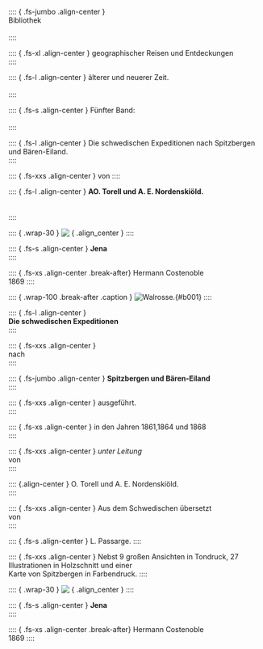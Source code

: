 :::: { .fs-jumbo .align-center }
<br />Bibliothek<br />
<br />
::::

:::: { .fs-xl .align-center }
geographischer Reisen und Entdeckungen<br />
::::

:::: { .fs-l .align-center }
älterer und neuerer Zeit.<br /><br />
::::


:::: { .fs-s .align-center }
Fünfter Band:<br /><br />
::::

:::: { .fs-l .align-center }
Die schwedischen Expeditionen nach Spitzbergen und Bären-Eiland.<br />
::::

:::: { .fs-xxs .align-center }
von
::::

:::: { .fs-l .align-center }
**AO. Torell und A. E. Nordenskiöld.**<br /><br /><br />
::::

:::: { .wrap-30 }
![&nbsp;](Die_schwedischen_Expeditionen_000.jpg ""){ .align_center }
::::

:::: { .fs-s .align-center }
**Jena**<br />
::::

:::: { .fs-xs .align-center .break-after}
Hermann Costenoble<br />
1869
::::

:::: { .wrap-100 .break-after .caption }
![Walrosse.](Die_schwedischen_Expeditionen_001.jpg "Walrosse."){#b001}
::::

:::: { .fs-l .align-center }
<br />**Die schwedischen Expeditionen**<br />
::::

:::: { .fs-xxs .align-center }
<br />nach<br />
::::

:::: { .fs-jumbo .align-center }
**Spitzbergen und Bären-Eiland**<br />
::::

:::: { .fs-xxs .align-center }
ausgeführt.<br />
::::

:::: { .fs-xs .align-center }
in den Jahren 1861,1864 und 1868<br />
::::

:::: { .fs-xxs .align-center }
*unter Leitung*<br />von<br />
::::

:::: {.align-center }
O. Torell und A. E. Nordenskiöld.<br />
::::

:::: { .fs-xxs .align-center }
Aus dem Schwedischen übersetzt<br />von<br />
::::

:::: { .fs-s .align-center }
L. Passarge.
::::

:::: { .fs-xxs .align-center }
Nebst 9 großen Ansichten in Tondruck, 27 Illustrationen in Holzschnitt und einer<br />
Karte von Spitzbergen in Farbendruck.
::::

:::: { .wrap-30 }
![&nbsp;](Die_schwedischen_Expeditionen_000.jpg ""){ .align_center }
::::

:::: { .fs-s .align-center }
**Jena**<br />
::::

:::: { .fs-xs .align-center .break-after}
Hermann Costenoble<br />
1869
::::
